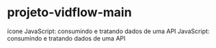 # projeto-vidflow-main
 ícone JavaScript: consumindo e tratando dados de uma API JavaScript: consumindo e tratando dados de uma API
